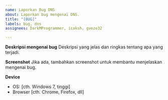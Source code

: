 ```yaml
---
name: Laporkan Bug DNS
about: Laporkan bug mengenai DNS.
title: "[BUG]"
labels: bug, dns
assignees: DarkMProgrammer, icaksh, gvoze32

---
```


**Deskripsi mengenai bug**
Deskripsi yang jelas dan ringkas tentang apa yang terjadi.

**Screenshot**
Jika ada, tambahkan screenshot untuk membantu menjelaskan mengenai bug.

**Device**
 - OS: [cth. Windows 7, tinggi]
 - Browser [cth. Chrome, Firefox, dll]
